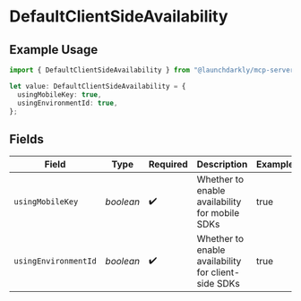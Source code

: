 # DefaultClientSideAvailability

## Example Usage

```typescript
import { DefaultClientSideAvailability } from "@launchdarkly/mcp-server";

let value: DefaultClientSideAvailability = {
  usingMobileKey: true,
  usingEnvironmentId: true,
};
```

## Fields

| Field                                               | Type                                                | Required                                            | Description                                         | Example                                             |
| --------------------------------------------------- | --------------------------------------------------- | --------------------------------------------------- | --------------------------------------------------- | --------------------------------------------------- |
| `usingMobileKey`                                    | *boolean*                                           | :heavy_check_mark:                                  | Whether to enable availability for mobile SDKs      | true                                                |
| `usingEnvironmentId`                                | *boolean*                                           | :heavy_check_mark:                                  | Whether to enable availability for client-side SDKs | true                                                |
